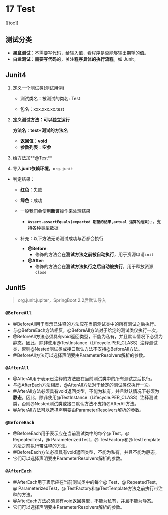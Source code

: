 # 17 Test

[[toc]]



## 测试分类

- **黑盒测试**：不需要写代码，给输入值，看程序是否能够输出期望的值。
- **白盒测试**：**需要写代码**的，关注**程序具体的执行流程**。如 Junit。

## Junit4

1. 定义一个测试类(测试用例)

    * 测试类名：被测试的类名+Test

    * 包名：xxx.xxx.xx.test		

2. **定义测试方法：可以独立运行**

    **方法名**：**test+测试的方法名**	 

    * **返回值**：**void**
    * **参数列表**：**空参**

3. 给方法加**@Test**
4. 导入**junit依赖环境**，`org.junit`

* 判定结果：

    * **红色**：失败
    * **绿色**：成功
    * 一般我们会使用**断言**操作来处理结果
        * **`Assert.assertEquals(expected 期望的结果,actual 运算的结果);`**，支持各种类型数据

    * 补充：以下方法无论测试成功与否都会执行
        * **@Before**:
            * 修饰的方法会在**测试方法之前被自动执行**，用于资源申请`init`
        * **@After**:
            * 修饰的方法会在**测试方法执行之后自动被执行**，用于释放资源`close`





## Junit5

> org.junit.jupiter，SpringBoot 2.2后默认导入



### `@BeforeAll`

* @BeforeAll用于表示已注释的方法应在当前测试类中的所有测试之后执行。
* 与@BeforeEach方法相反，@BeforeAll方法对于给定的测试类仅执行一次。
* @BeforeAll方法必须具有void返回类型，不能为私有，并且默认情况下必须为静态。因此，除非使用@TestInstance（Lifecycle.PER_CLASS）注释测试类，否则@Nested测试类或接口默认方法不支持@BeforeAll方法。
* @BeforeAll方法可以选择声明要由ParameterResolvers解析的参数。



### `@AfterAll`

* @AfterAll用于表示已注释的方法应在当前测试类中的所有测试之后执行。
* 与@AfterEach方法相反，@AfterAll方法对于给定的测试类仅执行一次。
* @AfterAll方法必须具有void返回类型，不能为私有，并且默认情况下必须为**静态**。因此，除非使用@TestInstance（Lifecycle.PER_CLASS）注释测试类，否则@Nested测试类或接口默认方法不支持@AfterAll方法。
* @AfterAll方法可以选择声明要由ParameterResolvers解析的参数。



### `@BeforeEach`

* @BeforeEach用于表示应在当前测试类中的每个@ Test，@ RepeatedTest，@ ParameterizedTest，@ TestFactory和@TestTemplate方法之前执行带注释的方法。
* @BeforeEach方法必须具有void返回类型，不能为私有，并且不能为静态。
* 它们可以选择声明要由ParameterResolvers解析的参数。



### `@AfterEach`

* @AfterEach用于表示应在当前测试类中的每个@ Test，@ RepeatedTest，@ ParameterizedTest，@ TestFactory和@TestTemplate方法之前执行带注释的方法。
* @AfterEach方法必须具有void返回类型，不能为私有，并且不能为静态。
* 它们可以选择声明要由ParameterResolvers解析的参数。